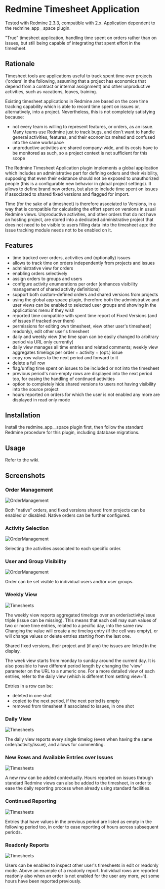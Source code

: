 # Redmine Timesheet Application

Tested with Redmine 2.3.3, compatible with 2.x.
Application dependent to the redmine_app__space plugin.

"True" timesheet application, handling time spent on orders rather than on issues, but still being capable of integrating that spent effort in the timesheet.

## Rationale

Timesheet tools are applications useful to track spent time over projects ('orders' in the following, assuming that a project has economics that depend from a contract or internal assignment) and other unproductive activities, such as vacations, leaves, training.

Existing timesheet applications in Redmine are based on the core time tracking capability which is able to record time spent on issues or, alternatively, into a project.
Nevertheless, this is not completely satisfying because:
* not every team is willing to represent features, or orders, as an issue. Many teams use Redmine just to track bugs, and don't want to handle general activities, features, and their economics melted and confused into the same workspace
* unproductive activities are shared company-wide, and its costs have to be monitored as such, so a project context is not sufficient for this scope

The Redmine Timesheet Application plugin implements a global application which includes an administrative part for defining orders and their visibility, supposing that even their existance should not be exposed to unauthorized people (this is a configurable new behavior in global project settings). 
It allows to define brand new orders, but also to include time spent on issues if associated to shared fixed versions and flagged for import.

Time (for the sake of a timesheet) is therefore associated to Versions, in a way that is compatible for calculating the effort spent on versions in usual Redmine views.
Unproductive activities, and other orders that do not have an hosting project, are stored into a dedicated administrative project that does not need to be visible to users filling data into the timesheet app: the issue tracking module needs not to be enabled on it.

## Features

* time tracked over orders, activities and (optionally) issues
* allows to track time on orders independently from projects and issues
* administrative view for orders
* enabling orders selectively
* assign orders to groups and users
* configure activity enumerations per order (enhances visibility management of shared activity definitions)
* support both custom-defined orders and shared versions from projects  
* using the global app space plugin, therefore both the administrative and user views can be enabled to selected user groups and showing in the applications menu if they wish
* reported time compatible with spent time report of Fixed Versions (and of issues if tracked over them)
* permissions for editing own timesheet, view other user's timesheet( readonly), edit other user's timesheet
* daily and weekly view (the time span can be easily changed to arbitrary period via URL only currently)
* daily view manages all time entries and related comments; weekly view aggregates timelogs per order + activity + (opt.) issue
* copy row values to the next period and forward to it
* delete a full row
* flag/unflag time spent on issues to be included or not into the timesheet
* previous period's non-empty rows are displayed into the next period too, for easing the handling of continued activities
* option to completely hide shared versions to users not having visibility into the source project
* hours reported on orders for which the user is not enabled any more are displayed in read only mode

## Installation

Install the redmine_app__space plugin first, then follow the standard Redmine procedure for this plugin, including database migrations.

## Usage

Refer to the wiki.

## Screenshots

### Order Management

![OrderManagement](screenshots/AdministrativeView.png)

Both "native" orders, and fixed versions shared from projects can be enabled or disabled. Native orders can be further configured.

### Activity Selection

![OrderManagement](screenshots/ActivitySelection.png)

Selecting the activities associated to each specific order.

### User and Group Visibility

![OrderManagement](screenshots/OrderPermissions.png)

Order can be set visible to individual users and/or user groups.

### Weekly View

![Timesheets](screenshots/WeeklyView.png)

The weekly view reports aggregated timelogs over an order/activity/issue triple (issue can be missing). This means that each cell may sum values of two or more time entries, related to a pecific day, into the same row. Changing the value will create a ne timelog entry (if the cell was empty), or will change values or delete entries starting from the last one. 

Shared fixed versions, their project and (if any) the issues are linked in the display.

The week view starts from monday to sunday around the current day. It is also possible to have different period length by changing the 'view' parameter on the URL to a numeric one. For a more detailed view of each entries, refer to the daily view (which is different from setting view=1).

Entries in a row can be:
* deleted in one shot
* copied to the next period, if the next period is empty
* removed from timesheet if associated to issues, in one shot

### Daily View

![Timesheets](screenshots/DailyView.png)

The daily view reports every single timelog (even when having the same order/activity/issue), and allows for commenting.

### New Rows and Available Entries over Issues

![Timesheets](screenshots/NewEntries.png)

A new row can be added contextually. Hours reported on issues through standard Redmine views can also be added to the timesheet, in order to ease the daily reporting process when already using standard facilities.

### Continued Reporting

![Timesheets](screenshots/ContinuedReporting.png)

Entries that have values in the previous period are listed as empty in the following period too, in order to ease reporting of hours across subsequent periods.

### Readonly Reports

![Timesheets](screenshots/ReadOnly.png)

Users can be enabled to inspect other user's timesheets in edit or readonly mode. Above an example of a readonly report.
Individual rows are reported readonly also when an order is not enabled for the user any more, yet some hours have been reported previously.

